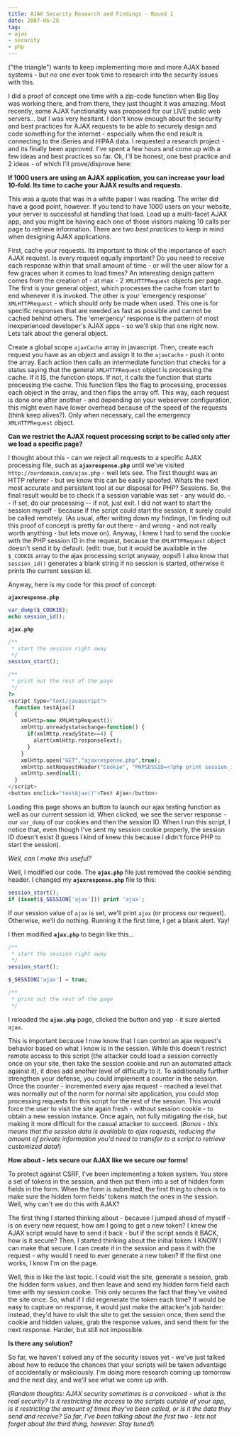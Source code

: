 ```yaml
---
title: AJAX Security Research and Findings - Round 1
date: 2007-06-28
tag:
- ajax
- security
- php
---
```

("the triangle") wants to keep implementing more and more AJAX based systems - but no one ever took time to research into the security issues with this.  

<!--more-->

I did a proof of concept one time with a zip-code function when Big Boy was working there, and from there, they just thought it was amazing.  Most recently, some AJAX functionality was proposed for our LIVE public web servers... but I was very hesitant.  I don't know enough about the security and best practices for AJAX requests to be able to securely design and code something for the internet - especially when the end result is connecting to the iSeries and HIPAA data.  I requested a research project - and its finally been approved.  I've spent a few hours and come up with a few ideas and best practices so far.  Ok, I'll be honest, one best practice and 2 ideas - of which I'll prove/disprove here:

**If 1000 users are using an AJAX application, you can increase your load 10-fold.  Its time to cache your AJAX results and requests.**

This was a quote that was in a white paper I was reading.  The writer did have a good point, however.  If you tend to have 1000 users on your website, your server is successful at handling that load.  Load up  a multi-facet AJAX app, and you might be having each one of those visitors making 10 calls per page to retrieve information.  There are two _best practices_ to keep in mind when designing AJAX applications.

First, cache your requests.  Its important to think of the importance of each AJAX request.  Is every request equally important?  Do you need to receive each response within that small amount of time - or will the user allow for a few graces when it comes to load times?  An interesting design pattern comes from the creation of - at max - 2 `XMLHTTPRequest` objects per page.  The first is your general object, which processes the cache from start to end whenever it is invoked.  The other is your 'emergency response' `XMLHTTPRequest` - which should only be made when used.  This one is for specific responses that are needed as fast as possible and cannot be cached behind others.  The 'emergency' response is the pattern of most inexperienced developer's AJAX apps - so we'll skip that one right now.  Lets talk about the general object.

Create a global scope `ajaxCache` array in javascript.  Then, create each request you have as an object and assign it to the `ajaxCache` - push it onto the array.  Each action then calls an intermediate function that checks for a status saying that the general `XMLHTTPRequest` object is processing the cache.  If it IS, the function stops.  If not, it calls the function that starts processing the cache.  This function flips the flag to processing, processes each object in the array, and then flips the array off.  This way, each request is done one after another - and depending on your webserver configuration, this might even have lower overhead because of the speed of the requests (think keep alives?).  Only when necessary, call the emergency `XMLHTTPRequest` object.

**Can we restrict the AJAX request processing script to be called only after we load a specific page?**

I thought about this - can we reject all requests to a specific AJAX processing file, such as **`ajaxresponse.php`** until we've visited `http://ourdomain.com/ajax.php` - well lets see.  The first thought was an HTTP referrer - but we know this can be easily spoofed.  Whats the next most accurate and persistent tool at our disposal for PHP?  Sessions.  So, the final result would be to check if a session variable was set - any would do.  -- if set, do our processing -- if not, just exit.  I did not want to start the session myself - because if the script could start the session, it surely could be called remotely.  (As usual, after writing down my findings, I'm finding out this proof of concept is pretty far out there - and wrong - and not really worth anything - but lets move on).  Anyway, I knew I had to send the cookie with the PHP session ID in the request, because the `XMLHTTPRequest` object doesn't send it by default.  (edit: true, but it would be available in the `$_COOKIE` array to the ajax processing script anyway, oops!)  I also know that `session_id()` generates a blank string if no session is started, otherwise it prints the current session id.

Anyway, here is my code for this proof of concept:

**`ajaxresponse.php`**
```php
var_dump($_COOKIE);
echo session_id();
```

**`ajax.php`**
```php
/**
 * start the session right away
 */
session_start();

/**
 * print out the rest of the page
 */
?>
<script type="text/javascript">
  function testAjax()
  {
    xmlHttp=new XMLHttpRequest();
    xmlHttp.onreadystatechange=function() {
      if(xmlHttp.readyState==4) {
        alert(xmlHttp.responseText);
      }
    }
    xmlHttp.open("GET","ajaxresponse.php",true);
    xmlHttp.setRequestHeader("Cookie", "PHPSESSID=<?php print session_id(); ?>");
    xmlHttp.send(null);
  }
</script>
<button onclick="testAjax()">Test Ajax</button>
```

Loading this page shows an button to launch our ajax testing function as well as our current session id.  When clicked, we see the server response - our `var_dump` of our cookies and then the session ID.  When I run this script, I notice that, even though I've sent my session cookie properly, the session ID doesn't exist (I guess I kind of knew this because I didn't force PHP to start the session).

_Well, can I make this useful?_

Well, I modified our code.  The **`ajax.php`** file just removed the cookie sending header.  I changed my **`ajaxresponse.php`** file to this:

```php
session_start();
if (isset($_SESSION['ajax'])) print 'ajax';
```

If our session value of `ajax` is set, we'll print `ajax` (or process our request).  Otherwise, we'll do nothing.  Running it the first time, I get a blank alert.  Yay!

I then modified **`ajax.php`** to begin like this...

```php
/**
 * start the session right away
 */
session_start();

$_SESSION['ajax'] = true;

/**
 * print out the rest of the page
 */
```

I reloaded the **`ajax.php`** page, clicked the button and yep - it sure alerted `ajax`.

This is important because I now know that I can control an ajax request's behavior based on what I know is in the session.  While this doesn't restrict remote access to this script (the attacker could load a session correctly once on your site, then take the session cookie and run an automated attack against it), it does add another level of difficulty to it.  To additionally further strengthen your defense, you could implement a counter in the session.  Once the counter - incremented every ajax request - reached a level that was normally out of the norm for normal site application, you could stop processing requests for this script for the rest of the session.  This would force the user to visit the site again fresh - without session cookie - to obtain a new session instance.  Once again, not fully mitigating the risk, but making it more difficult for the casual attacker to succeed.  (_Bonus - this means that the session data is available to ajax requests, reducing the amount of private information you'd need to transfer to a script to retrieve customized data!_)

**How about - lets secure our AJAX like we secure our forms!**

To protect against CSRF, I've been implementing a token system.  You store a set of tokens in the session, and then put them into a set of hidden form fields in the form.  When the form is submitted, the first thing to check is to make sure the hidden form fields' tokens match the ones in the session.  Well, why can't we do this with AJAX?

The first thing I started thinking about - because I jumped ahead of myself - is on every new request, how am I going to get a new token?  I knew the AJAX script would have to send it back - but if the script sends it BACK, how is it secure?  Then, I started thinking about the initial token: I KNOW I can make that secure.  I can create it in the session and pass it with the request - why would I need to ever generate a new token?  If the first one works, I know I'm on the page.

Well, this is like the last topic.  I could visit the site, generate a session, grab the hidden form values, and then leave and send my hidden form field each time with my session cookie.  This only secures the fact that they've visited the site once.  So, what if I did regenerate the token each time?  It would be easy to capture on response, it would just make the attacker's job harder: instead, they'd have to visit the site to get the session once, then send the cookie and hidden values, grab the response values, and send them for the next response.   Harder, but still not impossible.

**Is there any solution?**

So far, we haven't solved any of the security issues yet - we've just talked about how to reduce the chances that your scripts will be taken advantage of accidentally or maliciously.  I'm doing more research coming up tomorrow and the next day, and we'll see what we come up with.

(_Random thoughts:  AJAX security sometimes is a convoluted - what is the real security? Is it restricting the access to the scripts outside of your app, is it restricting the amount of times they've been called, or is it the data they send and receive?   So far, I've been talking about the first two - lets not forget about the third thing, however.  Stay tuned!_)
